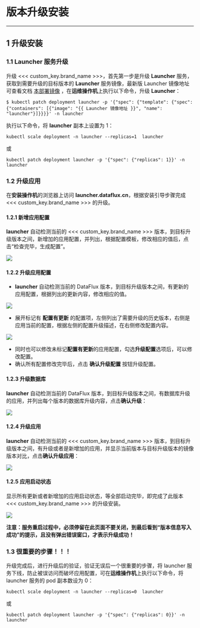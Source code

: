 # 版本升级安装
---

## 1 升级安装
### 1.1 Launcher 服务升级

升级 <<< custom_key.brand_name >>>，首先第一步是升级 **Launcher** 服务，获取到需要升级的目标版本的 **Launcher** 服务镜像，最新版 Launcher 镜像地址可查看文档  [本部署镜像](changelog.md) ，在**运维操作机**上执行以下命令，升级 **Launcher**：
```shell
$ kubectl patch deployment launcher -p '{"spec": {"template": {"spec": {"containers": [{"image": "{{ Launcher 镜像地址 }}", "name": "launcher"}]}}}}' -n launcher
```

执行以下命令，将 **launcher** 副本上设置为 1：

```shell
kubectl scale deployment -n launcher --replicas=1  launcher
```

或

```shell
kubectl patch deployment launcher -p '{"spec": {"replicas": 1}}' -n launcher
```

### 1.2 升级应用

在**安装操作机**的浏览器上访问 **launcher.dataflux.cn**，根据安装引导步骤完成 <<< custom_key.brand_name >>> 的升级。

#### 1.2.1 新增应用配置

**launcher** 自动检测当前的 <<< custom_key.brand_name >>> 版本，到目标升级版本之间，新增加的应用配置，并列出，根据配置模板，修改相应的值后，点击“检查完毕，生成配置”。

![](img/9.deployment_1.png)


#### 1.2.2 升级应用配置

- **launcher** 自动检测当前的 DataFlux 版本，到目标升级版本之间，有更新的应用配置，根据列出的更新内容，修改相应的值。

![](img/9.deployment_2.png)

- 展开标记有 **配置有更新** 的配置项，左侧列出了需要升级的历史版本，右侧是应用当前的配置，根据左侧的配置升级描述，在右侧修改配置内容。

![](img/9.deployment_3.png)

- 同时也可以修改未标记**配置有更新**的应用配置，勾选**升级配置**选项后，可以修改配置。
- 确认所有配置修改完毕后，点击 **确认升级配置** 按钮升级配置。

#### 1.2.3 升级数据库

**launcher** 自动检测当前的 DataFlux 版本，到目标升级版本之间，有数据库升级的应用，并列出每个版本的数据库升级内容，点击**确认升级**：

![](img/9.deployment_4.png)

#### 1.2.4 升级应用

**launcher** 自动检测当前的 <<< custom_key.brand_name >>> 版本，到目标升级版本之间，有升级或者是新增加的应用，并显示当前版本与目标升级版本的镜像版本对比，点击**确认升级应用**：

![](img/9.deployment_5.png)

#### 1.2.5 应用启动状态

显示所有更新或者新增加的应用启动状态，等全部启动完毕，即完成了此版本 <<< custom_key.brand_name >>> 的升级安装。

![](img/9.deployment_6.png)

**注意：服务重启过程中，必须停留在此页面不要关闭，到最后看到“版本信息写入成功”的提示，且没有弹出错误窗口，才表示升级成功！**

### 1.3 很重要的步骤！！！

升级完成后，进行升级后的验证，验证无误后一个很重要的步骤，将 launcher 服务下线，防止被误访问而破坏应用配置，可在**运维操作机**上执行以下命令，将 launcher 服务的 pod 副本数设为 0：

```shell
kubectl scale deployment -n launcher --replicas=0  launcher
```

或

```shell
kubectl patch deployment launcher -p '{"spec": {"replicas": 0}}' -n launcher
```
